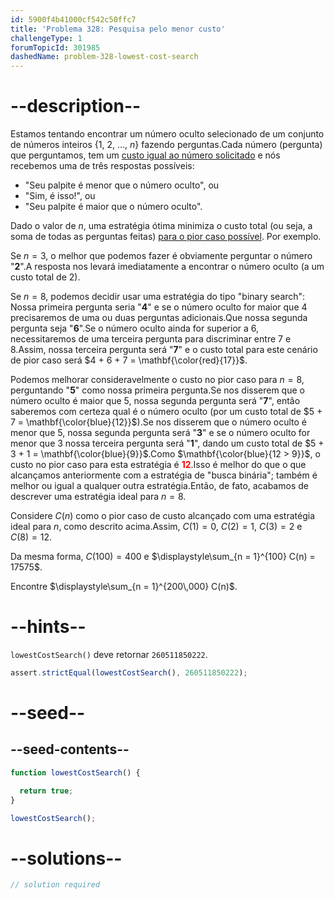 ```yaml
---
id: 5900f4b41000cf542c50ffc7
title: 'Problema 328: Pesquisa pelo menor custo'
challengeType: 1
forumTopicId: 301985
dashedName: problem-328-lowest-cost-search
---
```


# --description--

Estamos tentando encontrar um número oculto selecionado de um conjunto de números inteiros {1, 2, ..., $n$} fazendo perguntas.Cada número (pergunta) que perguntamos, tem um <u>custo igual ao número solicitado</u> e nós recebemos uma de três respostas possíveis:

- "Seu palpite é menor que o número oculto", ou
- "Sim, é isso!", ou
- "Seu palpite é maior que o número oculto".

Dado o valor de $n$, uma estratégia ótima minimiza o custo total (ou seja, a soma de todas as perguntas feitas) <u>para o pior caso possível</u>. Por exemplo.

Se $n = 3$, o melhor que podemos fazer é obviamente perguntar o número "<strong>2</strong>".A resposta nos levará imediatamente a encontrar o número oculto (a um custo total de 2).

Se $n = 8$, podemos decidir usar uma estratégia do tipo "binary search": Nossa primeira pergunta seria "<strong>4</strong>" e se o número oculto for maior que 4 precisaremos de uma ou duas perguntas adicionais.Que nossa segunda pergunta seja "<strong>6</strong>".Se o número oculto ainda for superior a 6, necessitaremos de uma terceira pergunta para discriminar entre 7 e 8.Assim, nossa terceira pergunta será "<strong>7</strong>" e o custo total para este cenário de pior caso será $4 + 6 + 7 = \mathbf{\color{red}{17}}$.

Podemos melhorar consideravelmente o custo no pior caso para $n = 8$, perguntando "<strong>5</strong>" como nossa primeira pergunta.Se nos disserem que o número oculto é maior que 5, nossa segunda pergunta será "<strong>7</strong>", então saberemos com certeza qual é o número oculto (por um custo total de $5 + 7 = \mathbf{\color{blue}{12}}$).Se nos disserem que o número oculto é menor que 5, nossa segunda pergunta será "<strong>3</strong>" e se o número oculto for menor que 3 nossa terceira pergunta será "<strong>1</strong>", dando um custo total de $5 + 3 + 1 = \mathbf{\color{blue}{9}}$.Como $\mathbf{\color{blue}{12 > 9}}$, o custo no pior caso para esta estratégia é <strong><span style="color: red;">12</span></strong>.Isso é melhor do que o que alcançamos anteriormente com a estratégia de "busca binária"; também é melhor ou igual a qualquer outra estratégia.Então, de fato, acabamos de descrever uma estratégia ideal para $n = 8$.

Considere $C(n)$ como o pior caso de custo alcançado com uma estratégia ideal para $n$, como descrito acima.Assim, $C(1) = 0$, $C(2) = 1$, $C(3) = 2$ e $C(8) = 12$.

Da mesma forma, $C(100) = 400$ e $\displaystyle\sum_{n = 1}^{100} C(n) = 17575$.

Encontre $\displaystyle\sum_{n = 1}^{200\,000} C(n)$.

# --hints--

`lowestCostSearch()` deve retornar `260511850222`.

```js
assert.strictEqual(lowestCostSearch(), 260511850222);
```

# --seed--

## --seed-contents--

```js
function lowestCostSearch() {

  return true;
}

lowestCostSearch();
```

# --solutions--

```js
// solution required
```
